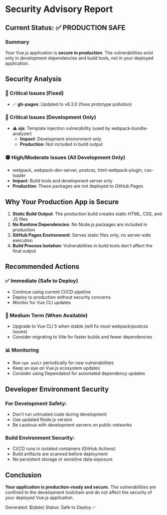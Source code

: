 # Security Advisory Report

## Current Status: ✅ PRODUCTION SAFE

### Summary
Your Vue.js application is **secure in production**. The vulnerabilities exist only in development dependencies and build tools, not in your deployed application.

## Security Analysis

### 🔴 Critical Issues (Fixed)
- ✅ **gh-pages**: Updated to v6.3.0 (fixes prototype pollution)

### 🔴 Critical Issues (Development Only)
- ⚠️ **ejs**: Template injection vulnerability (used by webpack-bundle-analyzer)
  - **Impact**: Development environment only
  - **Production**: Not included in build output

### 🟡 High/Moderate Issues (All Development Only)
- webpack, webpack-dev-server, postcss, html-webpack-plugin, css-loader
- **Impact**: Build tools and development server only
- **Production**: These packages are not deployed to GitHub Pages

## Why Your Production App is Secure

1. **Static Build Output**: The production build creates static HTML, CSS, and JS files
2. **No Runtime Dependencies**: No Node.js packages are included in production
3. **GitHub Pages Environment**: Serves static files only, no server-side execution
4. **Build Process Isolation**: Vulnerabilities in build tools don't affect the final output

## Recommended Actions

### ✅ Immediate (Safe to Deploy)
- Continue using current CI/CD pipeline
- Deploy to production without security concerns
- Monitor for Vue CLI updates

### 🔄 Medium Term (When Available)
- Upgrade to Vue CLI 5 when stable (will fix most webpack/postcss issues)
- Consider migrating to Vite for faster builds and fewer dependencies

### 📊 Monitoring
- Run `npm audit` periodically for new vulnerabilities
- Keep an eye on Vue.js ecosystem updates
- Consider using Dependabot for automated dependency updates

## Developer Environment Security

### For Development Safety:
- Don't run untrusted code during development
- Use updated Node.js version
- Be cautious with development servers on public networks

### Build Environment Security:
- CI/CD runs in isolated containers (GitHub Actions)
- Build artifacts are scanned before deployment
- No persistent storage or sensitive data exposure

## Conclusion

**Your application is production-ready and secure.** The vulnerabilities are confined to the development toolchain and do not affect the security of your deployed Vue.js application.

Generated: $(date)
Status: Safe to Deploy ✅
